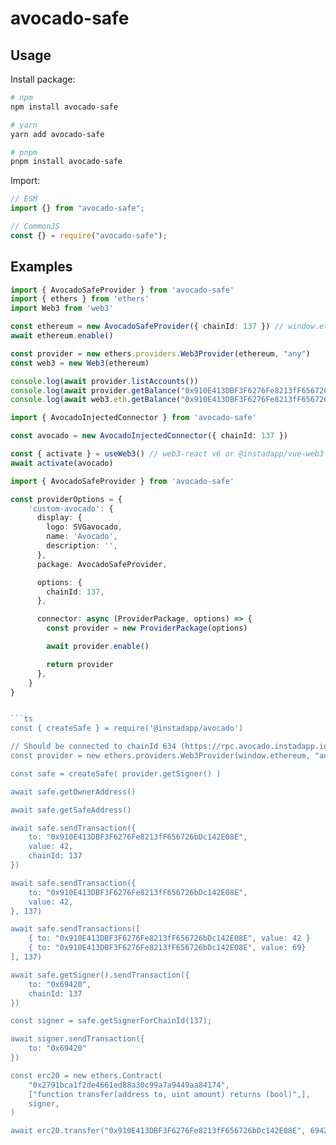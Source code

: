 # avocado-safe

## Usage
Install package:

```sh
# npm
npm install avocado-safe

# yarn
yarn add avocado-safe

# pnpm
pnpm install avocado-safe
```

Import:

```js
// ESM
import {} from "avocado-safe";

// CommonJS
const {} = require("avocado-safe");
```


## Examples

```ts
import { AvocadoSafeProvider } from 'avocado-safe'
import { ethers } from 'ethers'
import Web3 from 'web3'

const ethereum = new AvocadoSafeProvider({ chainId: 137 }) // window.etherem
await ethereum.enable()

const provider = new ethers.providers.Web3Provider(ethereum, "any")
const web3 = new Web3(ethereum)

console.log(await provider.listAccounts())
console.log(await provider.getBalance("0x910E413DBF3F6276Fe8213fF656726bDc142E08E"))
console.log(await web3.eth.getBalance("0x910E413DBF3F6276Fe8213fF656726bDc142E08E"))
```


```ts
import { AvocadoInjectedConnector } from 'avocado-safe'

const avocado = new AvocadoInjectedConnector({ chainId: 137 })

const { activate } = useWeb3() // web3-react v6 or @instadapp/vue-web3
await activate(avocado)
```

```ts
import { AvocadoSafeProvider } from 'avocado-safe'

const providerOptions = {
    'custom-avocado': {
      display: {
        logo: SVGavocado,
        name: 'Avocado',
        description: '',
      },
      package: AvocadoSafeProvider,

      options: {
        chainId: 137,
      },

      connector: async (ProviderPackage, options) => {
        const provider = new ProviderPackage(options)

        await provider.enable()

        return provider
      },
    }
}


```ts
const { createSafe } = require('@instadapp/avocado')

// Should be connected to chainId 634 (https://rpc.avocado.instadapp.io), before doing any transaction
const provider = new ethers.providers.Web3Provider(window.ethereum, "any")

const safe = createSafe( provider.getSigner() )

await safe.getOwnerAddress()

await safe.getSafeAddress()

await safe.sendTransaction({
    to: "0x910E413DBF3F6276Fe8213fF656726bDc142E08E",
    value: 42,
    chainId: 137
})

await safe.sendTransaction({
    to: "0x910E413DBF3F6276Fe8213fF656726bDc142E08E",
    value: 42,
}, 137)

await safe.sendTransactions([
    { to: "0x910E413DBF3F6276Fe8213fF656726bDc142E08E", value: 42 }
    { to: "0x910E413DBF3F6276Fe8213fF656726bDc142E08E", value: 69}
], 137)

await safe.getSigner().sendTransaction({
    to: "0x69420",
    chainId: 137
})

const signer = safe.getSignerForChainId(137);

await signer.sendTransaction({
    to: "0x69420"
})

const erc20 = new ethers.Contract(
    "0x2791bca1f2de4661ed88a30c99a7a9449aa84174",
    ["function transfer(address to, uint amount) returns (bool)",],
    signer,
)

await erc20.transfer("0x910E413DBF3F6276Fe8213fF656726bDc142E08E", 69420)
```